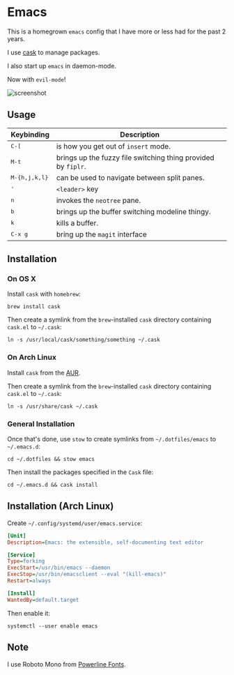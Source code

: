 # Emacs

This is a homegrown `emacs` config that I have more or less had for the past 2 years.

I use [cask](https://github.com/cask/cask) to manage packages. 

I also start up `emacs` in daemon-mode. 

Now with `evil-mode`!

![screenshot](https://cloud.githubusercontent.com/assets/6130766/13607375/78aaf1a4-e515-11e5-8c7e-e5cd3d4fd8d7.png)

## Usage

Keybinding                  | Description
----------------------------|----------------------------------------------------------------------
<kbd>C-[</kbd>              | is how you get out of `insert` mode.
<kbd>M-t</kbd>              | brings up the fuzzy file switching thing provided by `fiplr`.
<kbd>M-{h,j,k,l}</kbd>      | can be used to navigate between split panes.
<kbd>'</kbd>                | `<leader>` key
<kbd><leader>n</kbd>        | invokes the `neotree` pane.
<kbd><leader>b</kbd>        | brings up the buffer switching modeline thingy.
<kbd><leader>k</kbd>        | kills a buffer.
<kbd>C-x g</kbd>            | bring up the `magit` interface

## Installation

### On OS X

Install `cask` with `homebrew`:

	brew install cask

Then create a symlink from the `brew`-installed `cask` directory containing `cask.el` to `~/.cask`:

    ln -s /usr/local/cask/something/something ~/.cask

### On Arch Linux

Install `cask` from the [AUR](https://aur.archlinux.org/packages/cask/).

Then create a symlink from the `brew`-installed `cask` directory containing `cask.el` to `~/.cask`:

    ln -s /usr/share/cask ~/.cask

### General Installation

Once that's done, use `stow` to create symlinks from `~/.dotfiles/emacs` to `~/.emacs.d`:

	cd ~/.dotfiles && stow emacs

Then install the packages specified in the `Cask` file:

	cd ~/.emacs.d && cask install

## Installation (Arch Linux)

Create `~/.config/systemd/user/emacs.service`:

``` cfg
[Unit]
Description=Emacs: the extensible, self-documenting text editor

[Service]
Type=forking
ExecStart=/usr/bin/emacs --daemon
ExecStop=/usr/bin/emacsclient --eval "(kill-emacs)"
Restart=always

[Install]
WantedBy=default.target
```

Then enable it:

	systemctl --user enable emacs

## Note

I use Roboto Mono from [Powerline Fonts](https://github.com/powerline/fonts).

